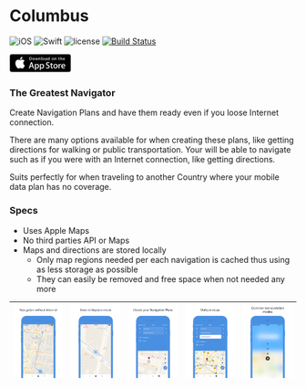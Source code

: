[brand1]:Design/brand1.png "Navigation without Internet"
[brand2]:Design/brand2.png "Even in Airplane mode"
[brand3]:Design/brand3.png "Create your Navigation Plans"
[brand4]:Design/brand4.png "Multiple stops"
[brand5]:Design/brand5.png "Combine transportation modes"

# Columbus

![iOS](https://img.shields.io/badge/iOS-9.3%2B-orange.svg)
![Swift](https://img.shields.io/badge/Swift-4-orange.svg)
![license](https://img.shields.io/github/license/mashape/apistatus.svg?style=plastic)
[![Build Status](https://www.bitrise.io/app/f0caf7fd5ac7e3c2/status.svg?token=me8VN4JZnnsm4b3VUljk4Q&branch=master)](https://www.bitrise.io/app/f0caf7fd5ac7e3c2)

[<img src="Design/appStore.png" height="32" alt="AppStore"/>](https://itunes.apple.com/us/app/columbus/id1297187806)

### The Greatest Navigator

Create Navigation Plans and have them ready even if you loose Internet connection.

There are many options available for when creating these plans, like getting directions for walking or public transportation.
Your will be able to navigate such as if you were with an Internet connection, like getting directions.

Suits perfectly for when traveling to another Country where your mobile data plan has no coverage.

### Specs

- Uses Apple Maps
- No third parties API or Maps
- Maps and directions are stored locally
    - Only map regions needed per each navigation is cached thus using as less storage as possible
    - They can easily be removed and free space when not needed any more


![alt text][brand1]|![alt text][brand2]|![alt text][brand3]|![alt text][brand4]|![alt text][brand5]
---|---|---|---|---


